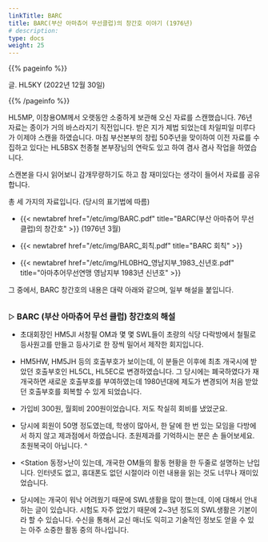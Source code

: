 ```yaml
---
linkTitle: BARC
title: BARC(부산 아마츄어 무선클럽)의 창간호 이야기 (1976년)
# description:
type: docs
weight: 25
---
```


{{% pageinfo %}}

글. HL5KY (2022년 12월 30일)

{{% /pageinfo %}}


HL5MP, 이창용OM께서 오랫동안 소중하게 보관해 오신 자료를 스캔했습니다. 76년 자료는 종이가 거의 바스라지기 직전입니다. 받은 지가 제법 되었는데 차일피일 미루다가 이제야 스캔을 하였습니다. 마침 부산본부의 창립 50주년을 맞이하여 이전 자료를 수집하고 있다는 HL5BSX 천종철 본부장님의 연락도 있고 하여 겸사 겸사 작업을 하였습니다.

​스캔본을 다시 읽어보니 감개무량하기도 하고 참 재미있다는 생각이 들어서 자료를 공유합니다.

총 세 가지의 자료입니다. (당시의 표기법에 따름)

- {{< newtabref href="/etc/img/BARC.pdf" title="BARC(부산 아마츄어 무선클럽)의 창간호" >}} (1976년 3월)<br>

- {{< newtabref href="/etc/img/BARC_회칙.pdf" title="BARC 회칙" >}}<br>

- {{< newtabref href="/etc/img/HL0BHQ_영남지부_1983_신년호.pdf" title="아마추어무선연맹 영남지부 1983년 신년호" >}}


그 중에서, BARC 창간호의 내용은 대략 아래와 같으며, 일부 해설을 붙입니다.<br><br>


▷ <b><span style="font-size:115%">BARC (부산 아마츄어 무선 클럽) 창간호의 해설</span></b>

- 초대회장인 HM5JI 서창필 OM과 몇 몇 SWL들이 초량의 식당 다락방에서 철필로 등사원고를 만들고 등사기로 한 장씩 밀어서 제작한 회지입니다.

- HM5HW, HM5JH 등의 호출부호가 보이는데, 이 분들은 이후에 최초 개국시에 받았던 호출부호인 HL5CL, HL5EC로 변경하였습니다. 그 당시에는 폐국하였다가 재개국하면 새로운 호출부호를 부여하였는데 1980년대에 제도가 변경되어 처음 받았던 호출부호를 회복할 수 있게 되었습니다.

- 가입비 300원, 월회비 200원이었습니다. 저도 착실히 회비를 냈었군요.

- 당시에 회원이 50명 정도였는데, 학생이 많아서, 한 달에 한 번 있는 모임을 다방에서 하지 않고 제과점에서 하였습니다. 초원제과를 기억하시는 분은 손 들어보세요. 초원복국이 아닙니다. ^

- <Station 동정>난이 있는데, 개국한 OM들의 활동 현황을 한 두줄로 설명하는 난입니다. 인터넷도 없고, 휴대폰도 없던 시절이라 이런 내용을 읽는 것도 너무나 재미있었습니다.

- 당시에는 개국이 워낙 어려웠기 때문에 SWL생활을 많이 했는데, 이에 대해서 안내하는 글이 있습니다. 시험도 자주 없었기 때문에 2~3년 정도의 SWL생활은 기본이라 할 수 있습니다. 수신을 통해서 교신 매너도 익히고 기술적인 정보도 얻을 수 있는 아주 소중한 활동 중의 하나입니다.




